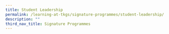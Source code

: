 ```yaml
---
title: Student Leadership
permalink: /learning-at-tkgs/signature-programmes/student-leadership/
description: ""
third_nav_title: Signature Programmes
---
```

